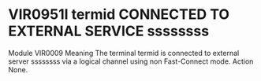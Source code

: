 # VIR0951I termid CONNECTED TO EXTERNAL SERVICE ssssssss
Module
    VIR0009
Meaning
    The terminal termid is connected to external server ssssssss via a logical channel using non Fast-Connect mode.
Action
    None.
